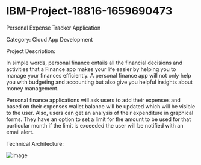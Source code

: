 # IBM-Project-18816-1659690473

Personal Expense Tracker Application

Category: Cloud App Development


Project Description:

In simple words, personal finance entails all the financial decisions and activities that a Finance app makes your life easier by helping you to manage your finances efficiently. A personal finance app will not only help you with budgeting and accounting but also give you helpful insights about money management.

Personal finance applications will ask users to add their expenses and based on their expenses wallet balance will be updated which will be visible to the user.  Also, users can get an analysis of their expenditure in graphical forms. They have an option to set a limit for the amount to be used for that particular month if the limit is exceeded the user will be notified with an email alert.


Technical Architecture:

![image](https://user-images.githubusercontent.com/83999068/195542135-ac0189cd-bff0-45f0-b986-736e69d045df.png)
